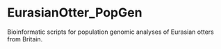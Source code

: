 # EurasianOtter_PopGen
Bioinformatic scripts for population genomic analyses of Eurasian otters from Britain. 
